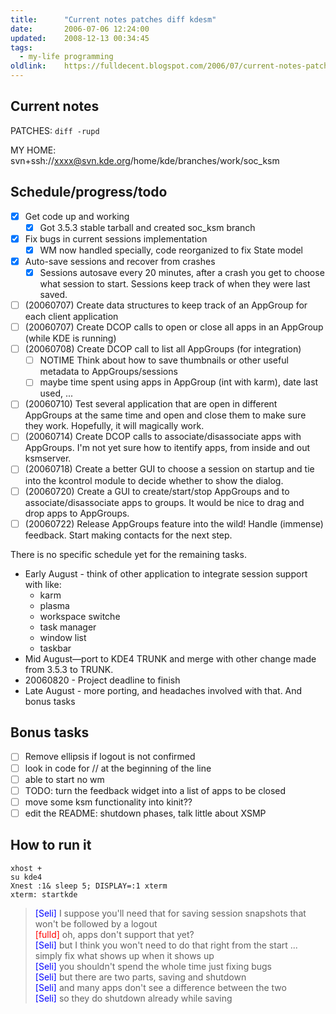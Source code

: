 ```yaml
---
title:		"Current notes patches diff kdesm"
date:		2006-07-06 12:24:00
updated:	2008-12-13 00:34:45
tags: 
  - my-life programming
oldlink:	https://fulldecent.blogspot.com/2006/07/current-notes-patches-diff-rupd-my.html
---
```


## Current notes

PATCHES: `diff -rupd`

MY HOME: svn+ssh://xxxx@svn.kde.org/home/kde/branches/work/soc_ksm

## Schedule/progress/todo

- [x] Get code up and working
  - [x] Got 3.5.3 stable tarball and created soc_ksm branch
- [x] Fix bugs in current sessions implementation
  - [x] WM now handled specially, code reorganized to fix State model
- [x] Auto-save sessions and recover from crashes
  - [x] Sessions autosave every 20 minutes, after a crash you get to choose what session to start. Sessions keep track of when they were last saved.
- [ ] (20060707) Create data structures to keep track of an AppGroup for each client application
- [ ] (20060707) Create DCOP calls to open or close all apps in an AppGroup (while KDE is running)
- [ ] (20060708) Create DCOP call to list all AppGroups (for integration)
  - [ ] NOTIME Think about how to save thumbnails or other useful metadata to AppGroups/sessions
  - [ ] maybe time spent using apps in AppGroup (int with karm), date last used, ...
- [ ] (20060710) Test several application that are open in different AppGroups at the same time and open and close them to make sure they work. Hopefully, it will magically work.
- [ ] (20060714) Create DCOP calls to associate/disassociate apps with AppGroups. I&apos;m not yet sure how to itentify apps, from inside and out ksmserver.
- [ ] (20060718) Create a better GUI to choose a session on startup and tie into the kcontrol module to decide whether to show the dialog.
- [ ] (20060720) Create a GUI to create/start/stop AppGroups and to associate/disassociate apps to groups. It would be nice to drag and drop apps to AppGroups.
- [ ] (20060722) Release AppGroups feature into the wild! Handle (immense) feedback. Start making contacts for the next step.<br>

There is no specific schedule yet for the remaining tasks.

* Early August - think of other application to integrate session support with like:
  * karm
  * plasma
  * workspace switche
  * task manager
  * window list
  * taskbar
* Mid August—port to KDE4 TRUNK and merge with other change made from 3.5.3 to TRUNK.   
* 20060820 - Project deadline to finish
* Late August - more porting, and headaches involved with that. And bonus tasks<br>

## Bonus tasks

- [ ] Remove ellipsis if logout is not confirmed
- [ ] look in code for // at the beginning of the line
- [ ] able to start no wm
- [ ] TODO: turn the feedback widget into a list of apps to be closed
- [ ] move some ksm functionality into kinit??
- [ ] edit the README: shutdown phases, talk little about XSMP

## How to run it

```
xhost +
su kde4
Xnest :1& sleep 5; DISPLAY=:1 xterm
xterm: startkde
```

> <span style="color:blue;">[Seli]</span> I suppose you&apos;ll need that for saving session snapshots that won&apos;t be followed by a logout<br />
> <span style="color:red;">[fulld]</span> oh, apps don&apos;t support that yet?<br />
> <span style="color:blue;">[Seli]</span> but I think you won&apos;t need to do that right from the start ... simply fix what shows up when it shows up<br />
> <span style="color:blue;">[Seli]</span> you shouldn&apos;t spend the whole time just fixing bugs<br />
> <span style="color:blue;">[Seli]</span> but there are two parts, saving and shutdown<br />
> <span style="color:blue;">[Seli]</span> and many apps don&apos;t see a difference between the two<br />
> <span style="color:blue;">[Seli]</span> so they do shutdown already while saving